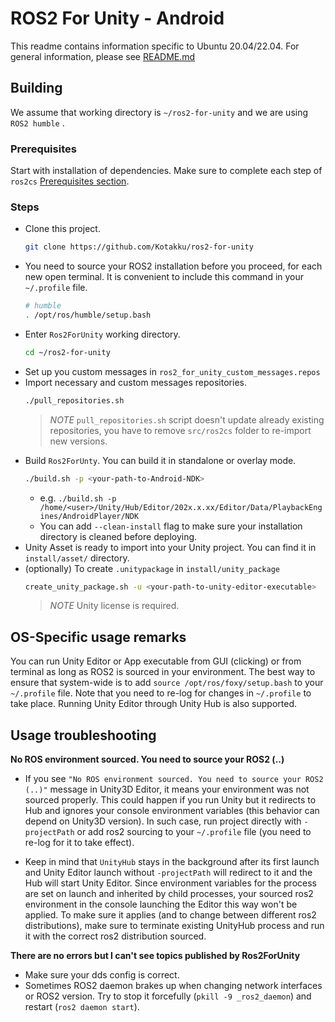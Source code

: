# ROS2 For Unity - Android

This readme contains information specific to Ubuntu 20.04/22.04. For general information, please see [README.md](README.md)

## Building

We assume that working directory is `~/ros2-for-unity` and we are using `ROS2 humble` .

### Prerequisites

Start with installation of dependencies. Make sure to complete each step of `ros2cs` [Prerequisites section](https://github.com/RobotecAI/ros2cs/blob/master/README-UBUNTU.md#prerequisites).

### Steps

* Clone this project.
    ```bash
    git clone https://github.com/Kotakku/ros2-for-unity
    ```
* You need to source your ROS2 installation before you proceed, for each new open terminal. It is convenient to include this command in your `~/.profile` file.
    ```bash
    # humble
    . /opt/ros/humble/setup.bash
    ```
* Enter `Ros2ForUnity` working directory.
    ```bash
    cd ~/ros2-for-unity
    ```
* Set up you custom messages in `ros2_for_unity_custom_messages.repos`
* Import necessary and custom messages repositories.
    ```bash
    ./pull_repositories.sh
    ```
    > *NOTE* `pull_repositories.sh` script doesn't update already existing repositories, you have to remove `src/ros2cs` folder to re-import new versions.
* Build `Ros2ForUnty`. You can build it in standalone or overlay mode.
    ```bash
    ./build.sh -p <your-path-to-Android-NDK>
    ```
    * e.g. `./build.sh -p /home/<user>/Unity/Hub/Editor/202x.x.xx/Editor/Data/PlaybackEngines/AndroidPlayer/NDK`
    * You can add `--clean-install` flag to make sure your installation directory is cleaned before deploying.
* Unity Asset is ready to import into your Unity project. You can find it in `install/asset/` directory.
* (optionally) To create `.unitypackage` in `install/unity_package`
    ```bash
    create_unity_package.sh -u <your-path-to-unity-editor-executable>
    ```
    > *NOTE* Unity license is required. 

## OS-Specific usage remarks

You can run Unity Editor or App executable from GUI (clicking) or from terminal as long as ROS2 is sourced in your environment.
The best way to ensure that system-wide is to add `source /opt/ros/foxy/setup.bash` to your `~/.profile` file.
Note that you need to re-log for changes in `~/.profile` to take place.
Running Unity Editor through Unity Hub is also supported.

## Usage troubleshooting

**No ROS environment sourced. You need to source your ROS2 (..)**

* If you see `"No ROS environment sourced. You need to source your ROS2 (..)"` message in Unity3D Editor, it means your environment was not sourced properly. This could happen if you run Unity but it redirects to Hub and ignores your console environment variables (this behavior can depend on Unity3D version). In such case, run project directly with `-projectPath` or add ros2 sourcing to your `~/.profile` file (you need to re-log for it to take effect).

* Keep in mind that `UnityHub` stays in the background after its first launch and Unity Editor launch without `-projectPath` will redirect to it and the Hub will start Unity Editor. Since environment variables for the process are set on launch and inherited by child processes, your sourced ros2 environment in the console launching the Editor this way won't be applied. To make sure it applies (and to change between different ros2 distributions), make sure to terminate existing UnityHub process and run it with the correct ros2 distribution sourced.

**There are no errors but I can't see topics published by Ros2ForUnity**

* Make sure your dds config is correct.
* Sometimes ROS2 daemon brakes up when changing network interfaces or ROS2 version. Try to stop it forcefully (`pkill -9 _ros2_daemon`) and restart (`ros2 daemon start`).
